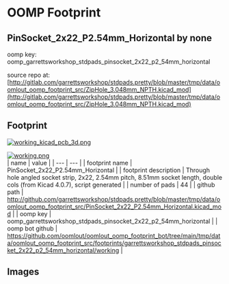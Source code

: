 # OOMP Footprint  
## PinSocket_2x22_P2.54mm_Horizontal  by none  
  
oomp key: oomp_garrettsworkshop_stdpads_pinsocket_2x22_p2_54mm_horizontal  
  
source repo at: [http://gitlab.com/garrettsworkshop/stdpads.pretty/blob/master/tmp/data/oomlout_oomp_footprint_src/ZipHole_3.048mm_NPTH.kicad_mod](http://gitlab.com/garrettsworkshop/stdpads.pretty/blob/master/tmp/data/oomlout_oomp_footprint_src/ZipHole_3.048mm_NPTH.kicad_mod)  
## Footprint  
  
[![working_kicad_pcb_3d.png](working_kicad_pcb_3d_600.png)](working_kicad_pcb_3d.png)  
  
[![working.png](working_600.png)](working.png)  
| name | value | 
| --- | --- | 
| footprint name | PinSocket_2x22_P2.54mm_Horizontal | 
| footprint description | Through hole angled socket strip, 2x22, 2.54mm pitch, 8.51mm socket length, double cols (from Kicad 4.0.7), script generated | 
| number of pads | 44 | 
| github path | http://github.com/garrettsworkshop/stdpads.pretty/blob/master/tmp/data/oomlout_oomp_footprint_src/PinSocket_2x22_P2.54mm_Horizontal.kicad_mod | 
| oomp key | oomp_garrettsworkshop_stdpads_pinsocket_2x22_p2_54mm_horizontal | 
| oomp bot github | https://github.com/oomlout/oomlout_oomp_footprint_bot/tree/main/tmp/data/oomlout_oomp_footprint_src/footprints/garrettsworkshop_stdpads_pinsocket_2x22_p2_54mm_horizontal/working | 
## Images  
